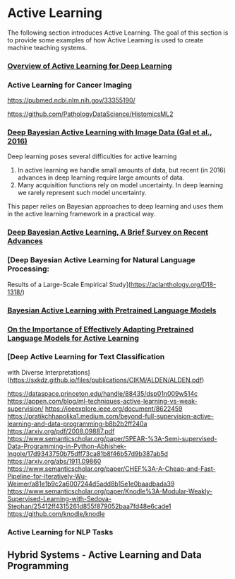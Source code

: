 # Active Learning
The following section introduces Active Learning. The goal of this section is to provide some examples of how Active Learning is used to create machine teaching systems. 

### [Overview of Active Learning for Deep Learning](https://jacobgil.github.io/deeplearning/activelearning)

### Active Learning for Cancer Imaging

https://pubmed.ncbi.nlm.nih.gov/33355190/

https://github.com/PathologyDataScience/HistomicsML2

### [Deep Bayesian Active Learning with Image Data (Gal et al., 2016)](https://arxiv.org/abs/1703.02910)

Deep learning poses several difficulties for active learning
1. In active learning we handle small amounts of data, but recent (in 2016) advances in deep learning require large amounts of data.
2. Many acquisition functions rely on model uncertainty. In deep learning we rarely represent such model uncertainty. 

This paper relies on Bayesian approaches to deep learning and uses them in the active learning framework in a practical way.

### [Deep Bayesian Active Learning, A Brief Survey on Recent Advances](https://arxiv.org/abs/2012.08044)

### [Deep Bayesian Active Learning for Natural Language Processing:
Results of a Large-Scale Empirical Study](https://aclanthology.org/D18-1318/)

### [Bayesian Active Learning with Pretrained Language Models](https://eprints.whiterose.ac.uk/173286/1/2104.08320v1.pdf)

### [On the Importance of Effectively Adapting Pretrained Language Models for Active Learning](https://arxiv.org/abs/2104.08320)

### [Deep Active Learning for Text Classification
with Diverse Interpretations](https://sxkdz.github.io/files/publications/CIKM/ALDEN/ALDEN.pdf)

https://dataspace.princeton.edu/handle/88435/dsp01n009w514c
https://appen.com/blog/ml-techniques-active-learning-vs-weak-supervision/
https://ieeexplore.ieee.org/document/8622459
https://pratikchhapolika1.medium.com/beyond-full-supervision-active-learning-and-data-programming-b8b2b2ff240a
https://arxiv.org/pdf/2008.09887.pdf
https://www.semanticscholar.org/paper/SPEAR-%3A-Semi-supervised-Data-Programming-in-Python-Abhishek-Ingole/17d9343750b75dff73ca81b8f46b57d9b387ab5d
https://arxiv.org/abs/1911.09860
https://www.semanticscholar.org/paper/CHEF%3A-A-Cheap-and-Fast-Pipeline-for-Iteratively-Wu-Weimer/a81e1b9c2a6007244d5add8b15e1e0baadbada39
https://www.semanticscholar.org/paper/Knodle%3A-Modular-Weakly-Supervised-Learning-with-Sedova-Stephan/25412ff4315261d855f879052baa7fd48e6cade1
https://github.com/knodle/knodle

### Active Learning for NLP Tasks

## Hybrid Systems - Active Learning and Data Programming
